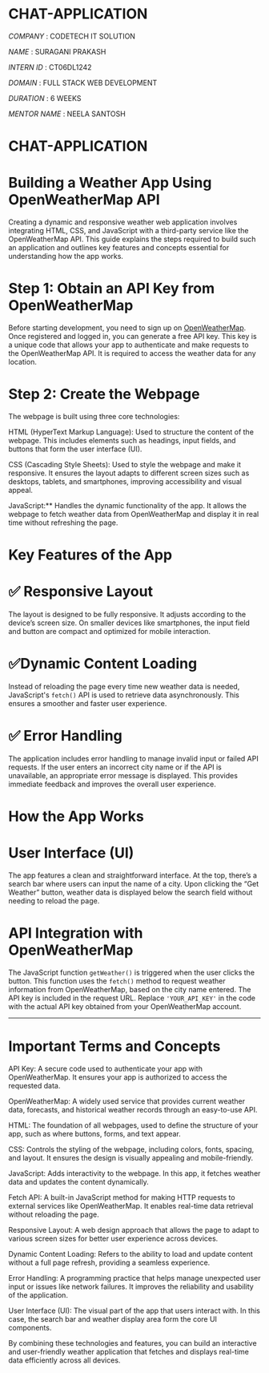 # CHAT-APPLICATION

*COMPANY* : CODETECH IT SOLUTION

*NAME* : SURAGANI PRAKASH

*INTERN ID* : CT06DL1242

*DOMAIN* : FULL STACK WEB DEVELOPMENT

*DURATION* : 6 WEEKS

*MENTOR NAME* : NEELA SANTOSH

# CHAT-APPLICATION

# Building a Weather App Using OpenWeatherMap API

Creating a dynamic and responsive weather web application involves integrating HTML, CSS, and JavaScript with a third-party service like the OpenWeatherMap API. This guide explains the steps required to build such an application and outlines key features and concepts essential for understanding how the app works.

# Step 1: Obtain an API Key from OpenWeatherMap

Before starting development, you need to sign up on [OpenWeatherMap](https://openweathermap.org/api). Once registered and logged in, you can generate a free API key. This key is a unique code that allows your app to authenticate and make requests to the OpenWeatherMap API. It is required to access the weather data for any location.

# Step 2: Create the Webpage

The webpage is built using three core technologies:

HTML (HyperText Markup Language): Used to structure the content of the webpage. This includes elements such as headings, input fields, and buttons that form the user interface (UI).

CSS (Cascading Style Sheets): Used to style the webpage and make it responsive. It ensures the layout adapts to different screen sizes such as desktops, tablets, and smartphones, improving accessibility and visual appeal.

JavaScript:** Handles the dynamic functionality of the app. It allows the webpage to fetch weather data from OpenWeatherMap and display it in real time without refreshing the page.

# Key Features of the App

# ✅ Responsive Layout

The layout is designed to be fully responsive. It adjusts according to the device’s screen size. On smaller devices like smartphones, the input field and button are compact and optimized for mobile interaction.

# ✅Dynamic Content Loading

Instead of reloading the page every time new weather data is needed, JavaScript's `fetch()` API is used to retrieve data asynchronously. This ensures a smoother and faster user experience.

# ✅ Error Handling

The application includes error handling to manage invalid input or failed API requests. If the user enters an incorrect city name or if the API is unavailable, an appropriate error message is displayed. This provides immediate feedback and improves the overall user experience.

# How the App Works

# User Interface (UI)

The app features a clean and straightforward interface. At the top, there’s a search bar where users can input the name of a city. Upon clicking the “Get Weather” button, weather data is displayed below the search field without needing to reload the page.

# API Integration with OpenWeatherMap

The JavaScript function `getWeather()` is triggered when the user clicks the button. This function uses the `fetch()` method to request weather information from OpenWeatherMap, based on the city name entered. The API key is included in the request URL. Replace `'YOUR_API_KEY'` in the code with the actual API key obtained from your OpenWeatherMap account.

---

# Important Terms and Concepts

API Key: A secure code used to authenticate your app with OpenWeatherMap. It ensures your app is authorized to access the requested data.

OpenWeatherMap: A widely used service that provides current weather data, forecasts, and historical weather records through an easy-to-use API.

HTML: The foundation of all webpages, used to define the structure of your app, such as where buttons, forms, and text appear.

CSS: Controls the styling of the webpage, including colors, fonts, spacing, and layout. It ensures the design is visually appealing and mobile-friendly.

JavaScript: Adds interactivity to the webpage. In this app, it fetches weather data and updates the content dynamically.

Fetch API: A built-in JavaScript method for making HTTP requests to external services like OpenWeatherMap. It enables real-time data retrieval without reloading the page.

Responsive Layout: A web design approach that allows the page to adapt to various screen sizes for better user experience across devices.

Dynamic Content Loading: Refers to the ability to load and update content without a full page refresh, providing a seamless experience.

Error Handling: A programming practice that helps manage unexpected user input or issues like network failures. It improves the reliability and usability of the application.

User Interface (UI): The visual part of the app that users interact with. In this case, the search bar and weather display area form the core UI components.

By combining these technologies and features, you can build an interactive and user-friendly weather application that fetches and displays real-time data efficiently across all devices.
